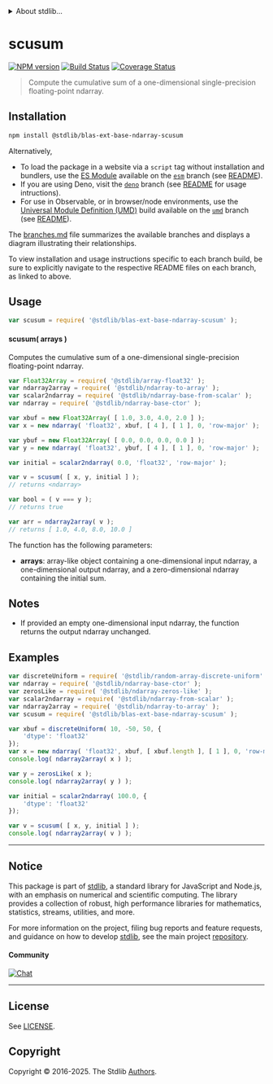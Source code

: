 <!--

@license Apache-2.0

Copyright (c) 2025 The Stdlib Authors.

Licensed under the Apache License, Version 2.0 (the "License");
you may not use this file except in compliance with the License.
You may obtain a copy of the License at

   http://www.apache.org/licenses/LICENSE-2.0

Unless required by applicable law or agreed to in writing, software
distributed under the License is distributed on an "AS IS" BASIS,
WITHOUT WARRANTIES OR CONDITIONS OF ANY KIND, either express or implied.
See the License for the specific language governing permissions and
limitations under the License.

-->


<details>
  <summary>
    About stdlib...
  </summary>
  <p>We believe in a future in which the web is a preferred environment for numerical computation. To help realize this future, we've built stdlib. stdlib is a standard library, with an emphasis on numerical and scientific computation, written in JavaScript (and C) for execution in browsers and in Node.js.</p>
  <p>The library is fully decomposable, being architected in such a way that you can swap out and mix and match APIs and functionality to cater to your exact preferences and use cases.</p>
  <p>When you use stdlib, you can be absolutely certain that you are using the most thorough, rigorous, well-written, studied, documented, tested, measured, and high-quality code out there.</p>
  <p>To join us in bringing numerical computing to the web, get started by checking us out on <a href="https://github.com/stdlib-js/stdlib">GitHub</a>, and please consider <a href="https://opencollective.com/stdlib">financially supporting stdlib</a>. We greatly appreciate your continued support!</p>
</details>

# scusum

[![NPM version][npm-image]][npm-url] [![Build Status][test-image]][test-url] [![Coverage Status][coverage-image]][coverage-url] <!-- [![dependencies][dependencies-image]][dependencies-url] -->

> Compute the cumulative sum of a one-dimensional single-precision floating-point ndarray.

<section class="intro">

</section>

<!-- /.intro -->

<section class="installation">

## Installation

```bash
npm install @stdlib/blas-ext-base-ndarray-scusum
```

Alternatively,

-   To load the package in a website via a `script` tag without installation and bundlers, use the [ES Module][es-module] available on the [`esm`][esm-url] branch (see [README][esm-readme]).
-   If you are using Deno, visit the [`deno`][deno-url] branch (see [README][deno-readme] for usage intructions).
-   For use in Observable, or in browser/node environments, use the [Universal Module Definition (UMD)][umd] build available on the [`umd`][umd-url] branch (see [README][umd-readme]).

The [branches.md][branches-url] file summarizes the available branches and displays a diagram illustrating their relationships.

To view installation and usage instructions specific to each branch build, be sure to explicitly navigate to the respective README files on each branch, as linked to above.

</section>

<section class="usage">

## Usage

```javascript
var scusum = require( '@stdlib/blas-ext-base-ndarray-scusum' );
```

#### scusum( arrays )

Computes the cumulative sum of a one-dimensional single-precision floating-point ndarray.

```javascript
var Float32Array = require( '@stdlib/array-float32' );
var ndarray2array = require( '@stdlib/ndarray-to-array' );
var scalar2ndarray = require( '@stdlib/ndarray-base-from-scalar' );
var ndarray = require( '@stdlib/ndarray-base-ctor' );

var xbuf = new Float32Array( [ 1.0, 3.0, 4.0, 2.0 ] );
var x = new ndarray( 'float32', xbuf, [ 4 ], [ 1 ], 0, 'row-major' );

var ybuf = new Float32Array( [ 0.0, 0.0, 0.0, 0.0 ] );
var y = new ndarray( 'float32', ybuf, [ 4 ], [ 1 ], 0, 'row-major' );

var initial = scalar2ndarray( 0.0, 'float32', 'row-major' );

var v = scusum( [ x, y, initial ] );
// returns <ndarray>

var bool = ( v === y );
// returns true

var arr = ndarray2array( v );
// returns [ 1.0, 4.0, 8.0, 10.0 ]
```

The function has the following parameters:

-   **arrays**: array-like object containing a one-dimensional input ndarray, a one-dimensional output ndarray, and a zero-dimensional ndarray containing the initial sum.

</section>

<!-- /.usage -->

<section class="notes">

## Notes

-   If provided an empty one-dimensional input ndarray, the function returns the output ndarray unchanged.

</section>

<!-- /.notes -->

<section class="examples">

## Examples

<!-- eslint no-undef: "error" -->

```javascript
var discreteUniform = require( '@stdlib/random-array-discrete-uniform' );
var ndarray = require( '@stdlib/ndarray-base-ctor' );
var zerosLike = require( '@stdlib/ndarray-zeros-like' );
var scalar2ndarray = require( '@stdlib/ndarray-from-scalar' );
var ndarray2array = require( '@stdlib/ndarray-to-array' );
var scusum = require( '@stdlib/blas-ext-base-ndarray-scusum' );

var xbuf = discreteUniform( 10, -50, 50, {
    'dtype': 'float32'
});
var x = new ndarray( 'float32', xbuf, [ xbuf.length ], [ 1 ], 0, 'row-major' );
console.log( ndarray2array( x ) );

var y = zerosLike( x );
console.log( ndarray2array( y ) );

var initial = scalar2ndarray( 100.0, {
    'dtype': 'float32'
});

var v = scusum( [ x, y, initial ] );
console.log( ndarray2array( v ) );
```

</section>

<!-- /.examples -->

<!-- Section for related `stdlib` packages. Do not manually edit this section, as it is automatically populated. -->

<section class="related">

</section>

<!-- /.related -->

<!-- Section for all links. Make sure to keep an empty line after the `section` element and another before the `/section` close. -->


<section class="main-repo" >

* * *

## Notice

This package is part of [stdlib][stdlib], a standard library for JavaScript and Node.js, with an emphasis on numerical and scientific computing. The library provides a collection of robust, high performance libraries for mathematics, statistics, streams, utilities, and more.

For more information on the project, filing bug reports and feature requests, and guidance on how to develop [stdlib][stdlib], see the main project [repository][stdlib].

#### Community

[![Chat][chat-image]][chat-url]

---

## License

See [LICENSE][stdlib-license].


## Copyright

Copyright &copy; 2016-2025. The Stdlib [Authors][stdlib-authors].

</section>

<!-- /.stdlib -->

<!-- Section for all links. Make sure to keep an empty line after the `section` element and another before the `/section` close. -->

<section class="links">

[npm-image]: http://img.shields.io/npm/v/@stdlib/blas-ext-base-ndarray-scusum.svg
[npm-url]: https://npmjs.org/package/@stdlib/blas-ext-base-ndarray-scusum

[test-image]: https://github.com/stdlib-js/blas-ext-base-ndarray-scusum/actions/workflows/test.yml/badge.svg?branch=main
[test-url]: https://github.com/stdlib-js/blas-ext-base-ndarray-scusum/actions/workflows/test.yml?query=branch:main

[coverage-image]: https://img.shields.io/codecov/c/github/stdlib-js/blas-ext-base-ndarray-scusum/main.svg
[coverage-url]: https://codecov.io/github/stdlib-js/blas-ext-base-ndarray-scusum?branch=main

<!--

[dependencies-image]: https://img.shields.io/david/stdlib-js/blas-ext-base-ndarray-scusum.svg
[dependencies-url]: https://david-dm.org/stdlib-js/blas-ext-base-ndarray-scusum/main

-->

[chat-image]: https://img.shields.io/gitter/room/stdlib-js/stdlib.svg
[chat-url]: https://app.gitter.im/#/room/#stdlib-js_stdlib:gitter.im

[stdlib]: https://github.com/stdlib-js/stdlib

[stdlib-authors]: https://github.com/stdlib-js/stdlib/graphs/contributors

[umd]: https://github.com/umdjs/umd
[es-module]: https://developer.mozilla.org/en-US/docs/Web/JavaScript/Guide/Modules

[deno-url]: https://github.com/stdlib-js/blas-ext-base-ndarray-scusum/tree/deno
[deno-readme]: https://github.com/stdlib-js/blas-ext-base-ndarray-scusum/blob/deno/README.md
[umd-url]: https://github.com/stdlib-js/blas-ext-base-ndarray-scusum/tree/umd
[umd-readme]: https://github.com/stdlib-js/blas-ext-base-ndarray-scusum/blob/umd/README.md
[esm-url]: https://github.com/stdlib-js/blas-ext-base-ndarray-scusum/tree/esm
[esm-readme]: https://github.com/stdlib-js/blas-ext-base-ndarray-scusum/blob/esm/README.md
[branches-url]: https://github.com/stdlib-js/blas-ext-base-ndarray-scusum/blob/main/branches.md

[stdlib-license]: https://raw.githubusercontent.com/stdlib-js/blas-ext-base-ndarray-scusum/main/LICENSE

</section>

<!-- /.links -->
